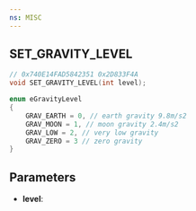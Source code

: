 ```yaml
---
ns: MISC
---
```

## SET_GRAVITY_LEVEL

```c
// 0x740E14FAD5842351 0x2D833F4A
void SET_GRAVITY_LEVEL(int level);
```

```c
enum eGravityLevel
{
    GRAV_EARTH = 0, // earth gravity 9.8m/s2
    GRAV_MOON = 1, // moon gravity 2.4m/s2
	GRAV_LOW = 2, // very low gravity
    GRAV_ZERO = 3 // zero gravity
}
```

## Parameters
* **level**: 

